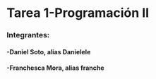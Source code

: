 # Tarea 1-Programación II
### Integrantes:
#### -Daniel Soto, alias Danielele
#### -Franchesca Mora, alias franche
